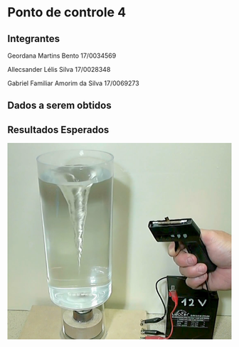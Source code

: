 # Ponto de controle 4

## Integrantes
Geordana Martins Bento 17/0034569

Allecsander Lélis Silva 17/0028348

Gabriel Familiar Amorim da Silva 17/0069273

## Dados a serem obtidos
<p> <p/>

## Resultados Esperados
<p> <p/>

![Vortex na Garrafa](/Imagens/Vortex.png)
